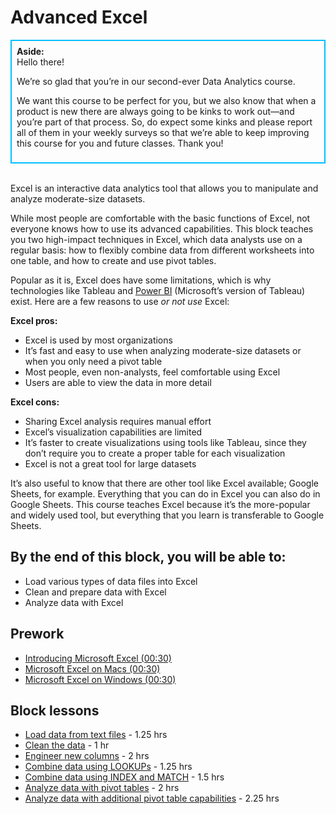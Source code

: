 # Advanced Excel

<div class='bg-info' style='padding:8px;border-style:solid;border-width:2px;border-color:#00BFFF'>
<strong>Aside:</strong><br>
Hello there! 

We’re so glad that you’re in our second-ever Data Analytics course. 

We want this course to be perfect for you, but we also know that when a product is new there are always going to be kinks to work out—and you’re part of that process. So, do expect some kinks and please report all of them in your weekly surveys so that we’re able to keep improving this course for you and future classes. Thank you! 
</div>

<br>

Excel is an interactive data analytics tool that allows you to manipulate and analyze moderate-size datasets. 

While most people are comfortable with the basic functions of Excel, not everyone knows how to use its advanced capabilities. This block teaches you two high-impact techniques in Excel, which data analysts use on a regular basis: how to flexibly combine data from different worksheets into one table, and how to create and use pivot tables. 

Popular as it is, Excel does have some limitations, which is why technologies like Tableau and [Power BI](https://powerbi.microsoft.com/en-us/get-started/?&OCID=AID719832_SEM_bHb24t0B&lnkd=Google_PowerBI_Brand&gclid=EAIaIQobChMI9MyU9rqd3gIVCdNkCh0utwIsEAAYASAAEgJk-_D_BwE) (Microsoft’s version of Tableau) exist. Here are a few reasons to use *or not use* Excel: 

**Excel pros:**
* Excel is used by most organizations
* It’s fast and easy to use when analyzing moderate-size datasets or when you only need a pivot table
* Most people, even non-analysts, feel comfortable using Excel
* Users are able to view the data in more detail

**Excel cons:** 
* Sharing Excel analysis requires manual effort
* Excel’s visualization capabilities are limited
* It’s faster to create visualizations using tools like Tableau, since they don’t require you to create a proper table for each visualization 
* Excel is not a great tool for large datasets

It’s also useful to know that there are other tool like Excel available; Google Sheets, for example. Everything that you can do in Excel you can also do in Google Sheets. This course teaches Excel because it’s the more-popular and widely used tool, but everything that you learn is transferable to Google Sheets.

## By the end of this block, you will be able to:
* Load various types of data files into Excel
* Clean and prepare data with Excel
* Analyze data with Excel

## Prework
* [Introducing Microsoft Excel (00:30)](https://teamtreehouse.com/library/why-microsoft-excel)
* [Microsoft Excel on Macs (00:30)](https://teamtreehouse.com/library/microsoft-excel-on-macs)
* [Microsoft Excel on Windows (00:30)](https://teamtreehouse.com/library/microsoft-excel-on-windows)

## Block lessons
* [Load data from text files](../excel-lessons/import-text-files.md) - 1.25 hrs
* [Clean the data](../excel-lessons/clean.md) - 1 hr
* [Engineer new columns](../excel-lessons/new-columns.md) - 2 hrs
* [Combine data using LOOKUPs](../excel-lessons/lookups.md) - 1.25 hrs
* [Combine data using INDEX and MATCH](../excel-lessons/index-match.md) - 1.5 hrs
* [Analyze data with pivot tables](../excel-lessons/basic-pivot-tables.md) - 2 hrs
* [Analyze data with additional pivot table capabilities](../excel-lessons/more-pivot-tables.md) - 2.25 hrs
